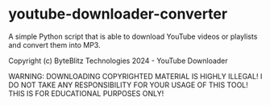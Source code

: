 # youtube-downloader-converter
A simple Python script that is able to download YouTube videos or playlists and convert them into MP3.

Copyright (c) ByteBlitz Technologies 2024 - YouTube Downloader

WARNING: DOWNLOADING COPYRIGHTED MATERIAL IS HIGHLY ILLEGAL!
I DO NOT TAKE ANY RESPONSIBILITY FOR YOUR USAGE OF THIS TOOL!
THIS IS FOR EDUCATIONAL PURPOSES ONLY!
